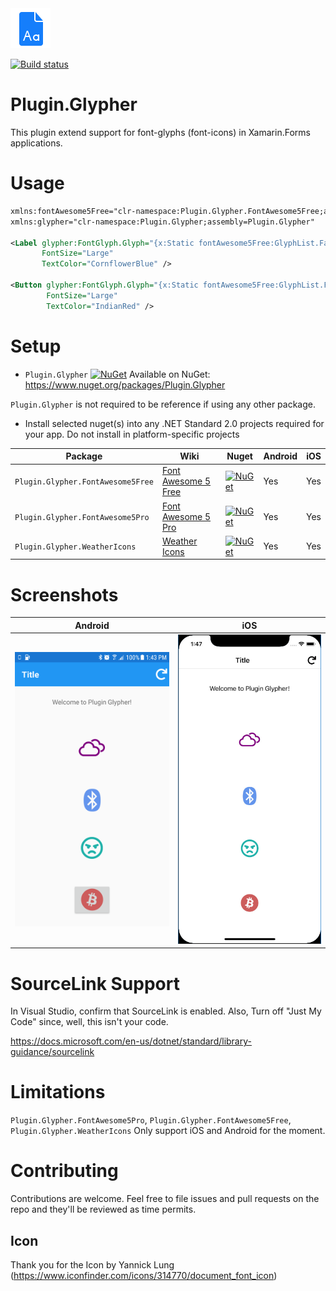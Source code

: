 <img src="screenshots/icon.png" alt="icon" width="64px" >

[![Build status](https://ci.appveyor.com/api/projects/status/t28ovdlfdb1hmoys?svg=true)](https://ci.appveyor.com/project/tmt242001/plugin-glypher)

# Plugin.Glypher
This plugin extend support for font-glyphs (font-icons) in Xamarin.Forms applications.

# Usage

```XML
xmlns:fontAwesome5Free="clr-namespace:Plugin.Glypher.FontAwesome5Free;assembly=Plugin.Glypher.FontAwesome5Free"
xmlns:glypher="clr-namespace:Plugin.Glypher;assembly=Plugin.Glypher"

<Label glypher:FontGlyph.Glyph="{x:Static fontAwesome5Free:GlyphList.Fab_Bluetooth}"
       FontSize="Large"
       TextColor="CornflowerBlue" />
       
<Button glypher:FontGlyph.Glyph="{x:Static fontAwesome5Free:GlyphList.Fab_Bitcoin}"
        FontSize="Large"
        TextColor="IndianRed" />
```       

# Setup

- `Plugin.Glypher` [![NuGet](https://img.shields.io/nuget/v/Plugin.Glypher.svg?label=NuGet)](https://www.nuget.org/packages/Plugin.Glypher/) Available on NuGet: https://www.nuget.org/packages/Plugin.Glypher

`Plugin.Glypher` is not required to be reference if using any other package.
- Install selected nuget(s) into any .NET Standard 2.0 projects required for your app. Do not install in platform-specific projects

|Package|Wiki|Nuget|Android|iOS|
|-------|----|-----|-------|---| 
|`Plugin.Glypher.FontAwesome5Free`|[Font Awesome 5 Free](../../wiki/Font-Awesome-5-Free)|[![NuGet](https://img.shields.io/nuget/v/Plugin.Glypher.FontAwesome5Free.svg?label=NuGet)](https://www.nuget.org/packages/Plugin.Glypher.FontAwesome5Free/)|Yes|Yes|
|`Plugin.Glypher.FontAwesome5Pro`|[Font Awesome 5 Pro](../../wiki/Font-Awesome-5-Pro)|[![NuGet](https://img.shields.io/nuget/v/Plugin.Glypher.FontAwesome5Pro.svg?label=NuGet)](https://www.nuget.org/packages/Plugin.Glypher.FontAwesome5Pro/)|Yes|Yes|
|`Plugin.Glypher.WeatherIcons`|[Weather Icons](../../wiki/Weather-Icons)|[![NuGet](https://img.shields.io/nuget/v/Plugin.Glypher.WeatherIcons.svg?label=NuGet)](https://www.nuget.org/packages/Plugin.Glypher.WeatherIcons/)|Yes|Yes|

# Screenshots

|Android|iOS|
|-------|---| 
|<img src="screenshots/android.png" alt="android" width="512px" >|<img src="screenshots/iOS.png" alt="ios" width="512px" >|

# SourceLink Support

In Visual Studio, confirm that SourceLink is enabled. 
Also, Turn off "Just My Code" since, well, this isn't your code.

https://docs.microsoft.com/en-us/dotnet/standard/library-guidance/sourcelink

# Limitations

`Plugin.Glypher.FontAwesome5Pro`, `Plugin.Glypher.FontAwesome5Free`, `Plugin.Glypher.WeatherIcons` Only support iOS and Android for the moment. 

# Contributing

Contributions are welcome.  Feel free to file issues and pull requests on the repo and they'll be reviewed as time permits.

## Icon

Thank you for the Icon by Yannick Lung (https://www.iconfinder.com/icons/314770/document_font_icon)
